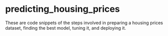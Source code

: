 # predicting_housing_prices
These are code snippets of the steps involved in preparing a housing prices dataset, finding the best model, tuning it, and deploying it.
